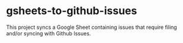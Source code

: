 # gsheets-to-github-issues

This project syncs a Google Sheet containing issues that require filing
and/or syncing with Github Issues.

